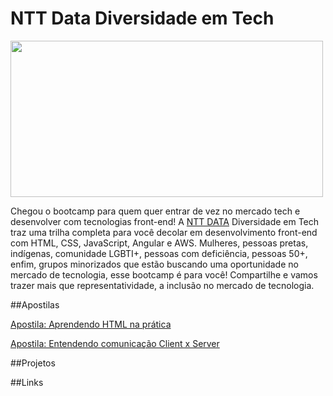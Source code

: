 # NTT Data Diversidade em Tech

<img src="https://media4.giphy.com/media/6XX4V0O8a0xdS/giphy.gif" width="500" height="250" />

Chegou o bootcamp para quem quer entrar de vez no mercado tech e desenvolver com tecnologias front-end! 
A [NTT DATA](https://services.global.ntt/) Diversidade em Tech traz uma trilha completa para você decolar em desenvolvimento front-end com HTML, CSS, JavaScript, Angular e AWS. Mulheres, pessoas pretas, indígenas, comunidade LGBTI+, pessoas com deficiência, pessoas 50+, enfim, grupos minorizados que estão buscando uma oportunidade no mercado de tecnologia, esse bootcamp é para você! Compartilhe e vamos trazer mais que representatividade, a inclusão no mercado de tecnologia.

<!-- https://web.dio.me/track/38a27e68-67ae-444d-9110-1056e605237d -->

##Apostilas

[Apostila: Aprendendo HTML na prática](https://github.com/claudiadejesusdantas/NTTDataDiversidadeEmTech/blob/main/%5BCurso%5D%20HTML%20na%20pr%C3%A1tica.pdf)

[Apostila: Entendendo comunicação Client x Server](https://github.com/claudiadejesusdantas/NTTDataDiversidadeEmTech/blob/main/%5BDio%5D%20Entendendo%20Comunica%C3%A7%C3%A3o%20Client%20x%20Server.pdf)


##Projetos


##Links
